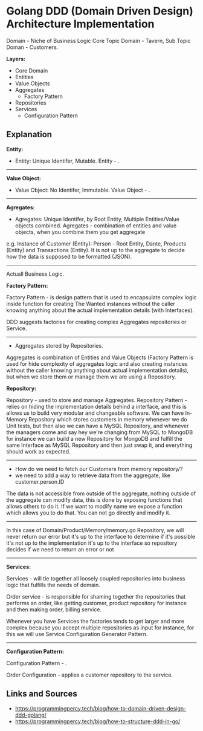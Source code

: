 # Golang DDD (Domain Driven Design) Architecture Implementation

Domain - Niche of Business Logic
Core Topic Domain - Tavern, Sub Topic Doman - Customers.

**Layers:**

- Core Domain
- Entities
- Value Objects
- Aggregates
    - Factory Pattern
- Repositories
- Services
    - Configuration Pattern

## Explanation

**Entity:**

- Entity: Unique Identifer, Mutable.
Entity - .

---

**Value Object:**

- Value Object: No Identifer, Immutable.
Value Object - .

---

**Agregates:**

- Agregates: Unique Identifer, by Root Entity, Multiple Entities/Value objects combined.
Agregates - combination of entities and value objects, when you combine them you get aggregate

e.g. Instance of Customer (Entity): Person - Root Entity, Dante, Products (Entity) and Transactions (Entity).
It is not up to the aggregate to decide how the data is supposed to be formatted (JSON).

---

Actuall Business Logic.

**Factory Pattern:**

Factory Pattern - is design pattern that is used to encapsulate complex logic inside function for creating The Wanted instances without the caller knowing anything about the actual implementation details (with Interfaces).

DDD suggests factories for creating complex Aggregates repositories or Service.

---

- Aggregates stored by Repositories.

Aggregates is combination of Entities and Value Objects (Factory Pattern is used for hide complexity of aggregates logic and also creating instances without the caller knowing anything about actual implementation details),
but when we store them or manage them we are using a Repository.

**Repository:**

Repository - used to store and manage Aggregates.
Repository Pattern - relies on hiding the implementation details behind a interface,
and this is allows us to build very modular and changeable software.
We can have In-Memory Repository which stores customers in memory whenever we do Unit tests,
but then also we can have a MySQL Repository, and whenever the managers come and say hey we're changing from MySQL to MongoDB for instance we can build a new Repository for MongoDB and fulfill the same Interface as MySQL Repository and then just swap it, and everything should work as expected.

---

- How do we need to fetch our Customers from memory repository/?
- we need to add a way to retrieve data from the aggregate, like customer.person.ID

The data is not accessible from outside of the aggregate,
nothing outside of the aggregate can modify data,
this is done by exposing functions that allows others to do it.
If we want to modify name we expose a function which allows you to do that.
You can not go directly and modify it.

---

In this case of Domain/Product/Memory/memory.go Repository,
we will never return our error
but it's up to the interface to determine if it's possible
it's not up to the implementation it's up to the interface
so repository decides if we need to return an error or not

---

**Services:**

Services - will tie together all loosely coupled repositories into business logic that fulfills the needs of domain.

Order service - is responsible for shaming together the repositories that performs an order, like getting customer, product repository for instance and then making order, billing service.

Whenever you have Services the factories tends to get larger and more complex
because you accept multiple repositories as input for instance, for this we will use Service Configuration Generator Pattern.

---

**Configuration Pattern:**

Configuration Pattern - .

Order Configuration - applies a customer repository to the service.

## Links and Sources

- https://programmingpercy.tech/blog/how-to-domain-driven-design-ddd-golang/
- https://programmingpercy.tech/blog/how-to-structure-ddd-in-go/

